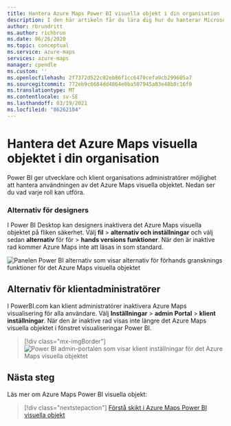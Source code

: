 ```yaml
---
title: Hantera Azure Maps Power BI visuella objekt i din organisation | Microsoft Azure Maps
description: I den här artikeln får du lära dig hur du hanterar Microsoft Azure Maps Power BI visualisering i din organisation.
author: rbrundritt
ms.author: richbrun
ms.date: 06/26/2020
ms.topic: conceptual
ms.service: azure-maps
services: azure-maps
manager: cpendle
ms.custom: ''
ms.openlocfilehash: 2f7372d522c02eb86f1cc6470cefa9cb299605a7
ms.sourcegitcommit: 772eb9c6684dd4864e0ba507945a83e48b8c16f0
ms.translationtype: MT
ms.contentlocale: sv-SE
ms.lasthandoff: 03/19/2021
ms.locfileid: "86262104"
---
```

# <a name="manage-the-azure-maps-visual-within-your-organization"></a>Hantera det Azure Maps visuella objektet i din organisation

Power BI ger utvecklare och klient organisations administratörer möjlighet att hantera användningen av det Azure Maps visuella objektet. Nedan ser du vad varje roll kan utföra.

### <a name="designer-options"></a>Alternativ för designers

I Power BI Desktop kan designers inaktivera det Azure Maps visuella objektet på fliken säkerhet. Välj **fil** &gt; **alternativ och inställningar** och välj sedan **alternativ** för för &gt; **hands versions funktioner**. När den är inaktive rad kommer Azure Maps inte att läsas in som standard.  
  
![Panelen Power BI alternativ som visar alternativ för förhands gransknings funktioner för det Azure Maps visuella objektet](media/power-bi-visual/preview-options-panel.png)

## <a name="tenant-admin-options"></a>Alternativ för klientadministratörer

I PowerBI.com kan klient administratörer inaktivera Azure Maps visualisering för alla användare. Välj **Inställningar** &gt; **admin** **Portal** &gt; **klient inställningar**. När den är inaktive rad visas inte längre det Azure Maps visuella objektet i fönstret visualiseringar Power BI.

> [!div class="mx-imgBorder"]
> ![Power BI admin-portalen som visar klient inställningar för det Azure Maps visuella objektet](media/power-bi-visual/tenant-admin-settings.png)

## <a name="next-steps"></a>Nästa steg

Läs mer om Azure Maps Power BI visuella objekt:

> [!div class="nextstepaction"]
> [Förstå skikt i Azure Maps Power BI visuella objekt](power-bi-visual-understanding-layers.md)
